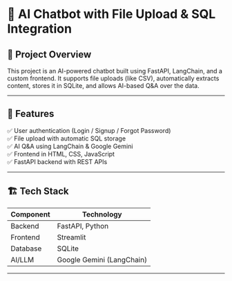 # 🚀 AI Chatbot with File Upload & SQL Integration

## 📌 Project Overview
This project is an AI-powered chatbot built using FastAPI, LangChain, and a custom frontend. It supports file uploads (like CSV), automatically extracts content, stores it in SQLite, and allows AI-based Q&A over the data.

---

## 🔧 Features
✅ User authentication (Login / Signup / Forgot Password)  
✅ File upload with automatic SQL storage  
✅ AI Q&A using LangChain & Google Gemini  
✅ Frontend in HTML, CSS, JavaScript  
✅ FastAPI backend with REST APIs  

---

## 🏗 Tech Stack
| Component  | Technology        |
|-----------|-------------------|
| Backend   | FastAPI, Python   |
| Frontend  | Streamlit    |
| Database  | SQLite            |
| AI/LLM    | Google Gemini (LangChain) |

---



